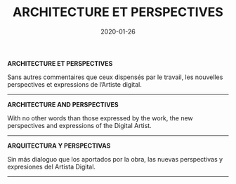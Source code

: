 ﻿---
layout: "gallery.njk"
date: "2020-01-26"
title: "ARCHITECTURE ET PERSPECTIVES"
description: "Sans autres commentaires que ceux dispensés par le travail, les nouvelles perspectives et expressions de l’Artiste digital."
cover : "PONTAGE.jpg"
image_scaling: "130" #en pixel, la taille verticale minimum des images presentes dans la gallery
products:
#   les images produits son dans le dossier "products"
#   - image: nom_de_l_image.jpg
#     link: https://www.pcagallery.com/example
   - image: BARBIE_HAD_AN_ACCIDENT.jpg
     link: https://www.pcagalleryart.com/product-page/barbie-had-an-accident-limited-edition-1-3
   - image: BETON_BRUT.jpg
     link: https://www.pcagalleryart.com/product-page/beton-brut-limited-edition-1-3
   - image: CHEZ_LE_PSY.jpg
     link: https://www.pcagalleryart.com/product-page/chez-le-psy-limited-edition-1-3
   - image: PAYSAGE_DE_MONTAGNES.jpg
     link: https://www.pcagalleryart.com/product-page/paysage-de-montagnes-limited-edition-1-3
   - image: PERSPECTIVE.jpg
     link: https://www.pcagalleryart.com/product-page/perspective-limited-edition-1-3
   - image: SALLE_D'ATTENTE.jpg
     link: https://www.pcagalleryart.com/product-page/salle-d-attente-limited-edition-1-3
   - image: URNE.jpg
     link: https://www.pcagalleryart.com/product-page/urne-limited-edition-1-3
---
**ARCHITECTURE ET PERSPECTIVES**

Sans autres commentaires que ceux dispensés par le travail, les nouvelles perspectives et expressions de l’Artiste digital.

--------

**ARCHITECTURE AND PERSPECTIVES**

With no other words than those expressed by the work, the new perspectives and expressions of the Digital Artist.

--------

**ARQUITECTURA Y PERSPECTIVAS**

Sin más dialoguo que los aportados por la obra, las nuevas perspectivas y expresiones del Artista Digital.

--------
